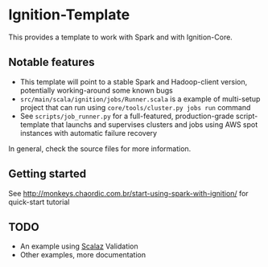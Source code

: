 # Ignition-Template

This provides a template to work with Spark and with Ignition-Core.

## Notable features

* This template will point to a stable Spark and Hadoop-client version, potentially working-around some known bugs
* `src/main/scala/ignition/jobs/Runner.scala` is a example of multi-setup project that can run using `core/tools/cluster.py jobs run` command
* See `scripts/job_runner.py` for a full-featured, production-grade script-template that launchs and supervises clusters and jobs using AWS spot instances with automatic failure recovery

In general, check the source files for more information.

## Getting started
See http://monkeys.chaordic.com.br/start-using-spark-with-ignition/ for quick-start tutorial

## TODO

* An example using [Scalaz](https://github.com/scalaz/scalaz) Validation
* Other examples, more documentation
